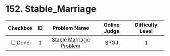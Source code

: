 # 152. Stable_Marriage


| Checkbox | ID | Problem Name|Online Judge|Difficulty Level|
|:---:|:---:|:---:|:---:|:---:|
|&#9744; Done|1|[Stable Marriage Problem](http://www.spoj.com/problems/STABLEMP/)|SPOJ|1|

